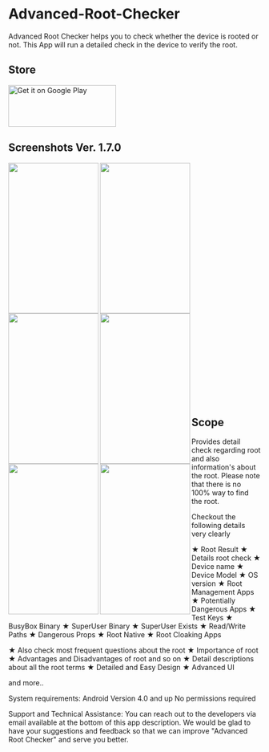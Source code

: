# Advanced-Root-Checker
Advanced Root Checker helps you to check whether the device is rooted or not. This App will run a detailed check in the device to verify the root. 

## Store
<a href='https://play.google.com/store/apps/details?id=com.anu.developers3k.rootchecker&pcampaignid=MKT-Other-global-all-co-prtnr-py-PartBadge-Mar2515-1'><img alt='Get it on Google Play' src='https://play.google.com/intl/en_gb/badges/images/generic/en_badge_web_generic.png' height="83" width="215" /></a>

## Screenshots Ver. 1.7.0

<img src="https://user-images.githubusercontent.com/18279724/60652145-3e8fae80-9e65-11e9-97df-93ee3a56032d.png" align="left" height="300" width="180" >

<img src="https://user-images.githubusercontent.com/18279724/60652146-3f284500-9e65-11e9-8e07-fcb61825f876.png" align="left" height="300" width="180" >

<img src="https://user-images.githubusercontent.com/18279724/60652147-3f284500-9e65-11e9-816d-5e67e7947a0c.png" align="left" height="300" width="180" >

<img src="https://user-images.githubusercontent.com/18279724/60652148-3f284500-9e65-11e9-98ab-db2945e2f03e.png" align="left" height="300" width="180" >
<br/>
<br/>
<br/>
<br/>
<br/>
<br/>
<br/>
<br/>
<br/>
<br/>
<br/>
<br/>
<br/>
<br/>

<img src="https://user-images.githubusercontent.com/18279724/60652149-3fc0db80-9e65-11e9-8233-054cdffe1796.png" align="left" height="300" width="180" >
<img src="https://user-images.githubusercontent.com/18279724/60652151-3fc0db80-9e65-11e9-98a7-87505b18f1ab.png" align="left" height="300" width="180" >
<br/>
<br/>
<br/>
<br/>
<br/>
<br/>
<br/>
<br/>
<br/>
<br/>
<br/>
<br/>
<br/>
<br/>

## Scope

Provides detail check regarding root and also information's about the root.
Please note that there is no 100% way to find the root.

Checkout the following details very clearly

★ Root Result 
★ Details root check
★ Device name
★ Device Model
★ OS version
★ Root Management Apps
★ Potentially Dangerous Apps
★ Test Keys
★ BusyBox Binary
★ SuperUser Binary
★ SuperUser Exists
★ Read/Write Paths
★ Dangerous Props
★ Root Native
★ Root Cloaking Apps

★ Also check most frequent questions about the root
★ Importance of root
★ Advantages and Disadvantages of root and so on
★ Detail descriptions about all the root terms
★ Detailed and Easy Design
★ Advanced UI 

and more..

System requirements:
Android Version 4.0 and up
No permissions required

Support and Technical Assistance:
You can reach out to the developers via email available at the bottom of this app description. We would be glad to have your suggestions and feedback so that we can improve "Advanced Root Checker" and serve you better.
